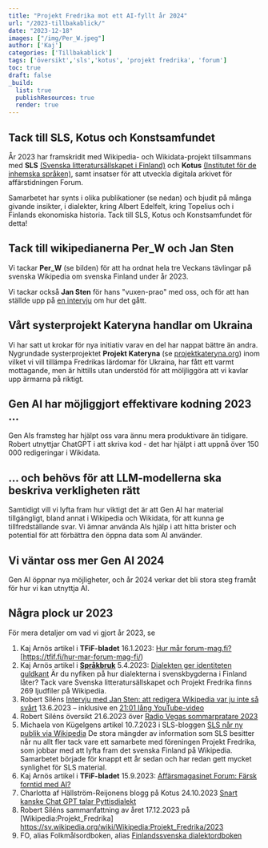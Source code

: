 ```yaml
---
title: "Projekt Fredrika mot ett AI-fyllt år 2024"
url: "/2023-tillbakablick/"
date: "2023-12-18"
images: ["/img/Per_W.jpeg"]
author: ['Kaj']
categories: ['Tillbakablick']
tags: ['översikt','sls','kotus', 'projekt fredrika', 'forum']
toc: true
draft: false
_build:
  list: true
  publishResources: true
  render: true
---
```


## Tack till SLS, Kotus och Konstsamfundet

År 2023 har framskridit med Wikipedia- och Wikidata-projekt tillsammans med **SLS** [(Svenska litteratursällskapet i Finland)](https://www.sls.fi/) och **Kotus** [(Institutet för de inhemska språken)](https://www.sprakinstitutet.fi/), samt insatser för att utveckla digitala arkivet för affärstidningen Forum. 

Samarbetet har synts i olika publikationer (se nedan) och bjudit på många givande insikter, i dialekter, kring Albert Edelfelt, kring Topelius och i Finlands ekonomiska historia. Tack till SLS, Kotus och Konstsamfundet för detta!

## Tack till wikipedianerna Per_W och Jan Sten

Vi tackar **Per_W** (se bilden) för att ha ordnat hela tre Veckans tävlingar på svenska Wikipedia om svenska Finland under år 2023. 

Vi tackar också **Jan Sten** för hans "vuxen-prao" med oss, och för att han ställde upp på [en intervju](https://projektfredrika.fi/jan-sten-intervju/) om hur det gått.

## Vårt systerprojekt Kateryna handlar om Ukraina

Vi har satt ut krokar för nya initiativ varav en del har nappat bättre än andra. Nygrundade systerprojektet **Projekt Kateryna** (se [projektkateryna.org](https://projektkateryna.org/)) inom vilket vi vill tillämpa Fredrikas lärdomar för Ukraina, har fått ett varmt mottagande, men är hittills utan understöd för att möljliggöra att vi kavlar upp ärmarna på riktigt. 

## Gen AI har möjliggjort effektivare kodning 2023 ...

Gen AIs framsteg har hjälpt oss vara ännu mera produktivare än tidigare. Robert utnyttjar ChatGPT i att skriva kod - det har hjälpt i att uppnå över 150 000 redigeringar i Wikidata. 

## ... och behövs för att LLM-modellerna ska beskriva verkligheten rätt 

Samtidigt vill vi lyfta fram hur viktigt det är att Gen AI har material tillgängligt, bland annat i Wikipedia och Wikidata, för att kunna ge tillfredställande svar. Vi ämnar använda AIs hjälp i att hitta brister och potential för att förbättra den öppna data som AI använder. 

## Vi väntar oss mer Gen AI 2024

Gen AI öppnar nya möjligheter, och år 2024 verkar det bli stora steg framåt för hur vi kan utnyttja AI. 

## Några plock ur 2023

För mera detaljer om vad vi gjort år 2023, se
1. Kaj Arnös artikel i **TFiF-bladet** 16.1.2023: [Hur mår forum-mag.fi?]()[https://tfif.fi/hur-mar-forum-mag-fi/) 
1. Kaj Arnös artikel i **[Språkbruk](https://sprakbruk.fi/)** 5.4.2023: [Dialekten ger identiteten guldkant](https://sprakbruk.fi/artiklar/dialekten-ger-identiteten-guldkant/) Är du nyfiken på hur dialekterna i svenskbygderna i Finland låter? Tack vare Svenska litteratursällskapet och Projekt Fredrika finns 269 ljudfiler på Wikipedia.
2. Robert Siléns [Intervju med Jan Sten: att redigera Wikipedia var ju inte så svårt](https://projektfredrika.fi/jan-sten-intervju/) 13.6.2023 – inklusive en [21:01 lång YouTube-video](https://www.youtube.com/watch?v=g_04wItFS8g)
3. Robert Siléns översikt 21.6.2023 över [Radio Vegas sommarpratare 2023](https://projektfredrika.fi/sommarpratare-2023/)
4. Michaela von Kügelgens artikel 10.7.2023 i SLS-bloggen [SLS når ny publik via Wikipedia](https://www.sls.fi/sv/blogg/sls-nar-ny-publik-wikipedia) De stora mängder av information som SLS besitter når nu allt fler tack vare ett samarbete med föreningen Projekt Fredrika, som jobbar med att lyfta fram det svenska Finland på Wikipedia. Samarbetet började för knappt ett år sedan och har redan gett mycket synlighet för SLS material.
4. Kaj Arnös artikel i **TFiF-bladet** 15.9.2023: [Affärsmagasinet Forum: Färsk forntid med AI?](https://tfif.fi/affarsmagasinet-forum-farsk-forntid-med-ai/)
5. Charlotta af Hällström-Reijonens blogg på Kotus 24.10.2023 [Snart kanske Chat GPT talar Pyttisdialekt](https://www.sprakinstitutet.fi/sv/publikationer/sprakspalter/sprakinstitutet_bloggar_2016-/snart_kanske_chat_gpt_talar_pyttisdialekt.40120.blog)
6. Robert Siléns sammanfattning av året 17.12.2023 på [Wikipedia:Projekt_Fredrika] https://sv.wikipedia.org/wiki/Wikipedia:Projekt_Fredrika/2023
7. FO, alias Folkmålsordboken, alias [Finlandssvenska dialektordboken](https://kaino.kotus.fi/fo/)
